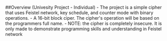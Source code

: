 ##Overview (Univesity Project - Individual)
	- The project is a simple cipher that uses Feistel network, key schedule, and counter mode with binary operations. 
	- A 16-bit block ciper. The cipher's operation will be based on the programmers full name. 
	- NOTE: the cipher is completely insecure. It is only made to demonstrate programming skills and understanding in Feistel network

